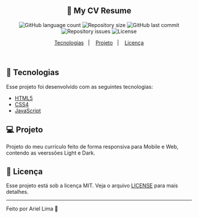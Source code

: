 <!-- <h1 align="center">
    <img alt="Resume" title="#CV" src="#" width="250px" />
    <img alt="Resume" title="#CV" src="#" width="250px" />
</h1> -->

<h2 align="center">
  📄 My CV Resume
</h2>
<p align="center">
  <img alt="GitHub language count" src="https://img.shields.io/github/languages/count/ariellima23/CV-Resume">

  <img alt="Repository size" src="https://img.shields.io/github/repo-size/ariellima23/CV-Resume">

  <img alt="GitHub last commit" src="https://img.shields.io/github/last-commit/ariellima23/CV-Resume">

  <img alt="Repository issues" src="https://img.shields.io/github/issues/ariellima23/CV-Resume">

  <img alt="License" src="https://img.shields.io/github/license/ariellima23/CV-Resume">
</p>

<p align="center">
  <a href="#rocket-tecnologias">Tecnologias</a>&nbsp;&nbsp;&nbsp;|&nbsp;&nbsp;&nbsp;
  <a href="#-projeto">Projeto</a>&nbsp;&nbsp;&nbsp;|&nbsp;&nbsp;&nbsp;
  <a href="#memo-licença">Licença</a>
</p>

<br>

<!-- <p align="center">
  <img alt="#" src="#" width="100%">
</p> -->

## :rocket: Tecnologias

Esse projeto foi desenvolvido com as seguintes tecnologias:

- [HTML5](https://developer.mozilla.org/docs/Web/HTML)
- [CSS4](https://developer.mozilla.org/docs/Web/CSS)
- [JavaScript](https://developer.mozilla.org/docs/Web/JavaScript)

## 💻 Projeto

Projeto do meu currículo feito de forma responsiva para Mobile e Web, contendo as veerssões Light e Dark.

## :memo: Licença

Esse projeto está sob a licença MIT. Veja o arquivo [LICENSE](LICENSE.md) para mais detalhes.

---

Feito por Ariel Lima :wave:
